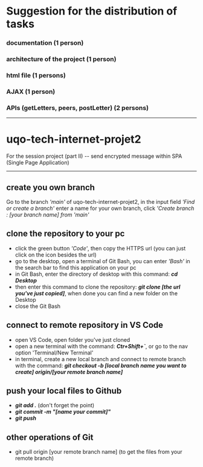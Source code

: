 # Suggestion for the distribution of tasks
### documentation (1 person)

### architecture of the project (1 person)

### html file (1 persons)

### AJAX (1 person)

### APIs (getLetters, peers, postLetter) (2 persons) 

---

# uqo-tech-internet-projet2
For the session project (part II) -- send encrypted message within SPA (Single Page Application) 

---

## create you own branch
Go to the branch *'main'* of uqo-tech-internet-projet2, in the input field *'Find or create a branch'* enter a name for your own branch, click *'Create branch : [your branch name] from 'main'*

## clone the repository to your pc
- click the green button *'Code'*, then copy the HTTPS url (you can just click on the icon besides the url)
- go to the desktop, open a terminal of Git Bash, you can enter *'Bash'* in the search bar to find this application on your pc
- in Git Bash, enter the directory of desktop with this command: ***cd Desktop***
- then enter this command to clone the repository: ***git clone [the url you've just copied]***, when done you can find a new folder on the Desktop
- close the Git Bash

## connect to remote repository in VS Code
- open VS Code, open folder you've just cloned
- open a new terminal with the command: ***Ctr+Shift+`***, or go to the nav option 'Terminal/New Terminal'
- in terminal, create a new local branch and connect to remote branch with the command: ***git checkout -b [local branch name you want to create] origin/[your remote branch name]***

## push your local files to Github
- ***git add .*** (don't forget the point)
- ***git commit -m "[name your commit]"***
- ***git push***

## other operations of Git
- git pull origin [your remote branch name]  (to get the files from your remote branch)
